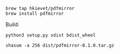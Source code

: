 ```
brew tap hkievet/pdfmirror
brew install pdfmirror
```

Build:

```
python3 setup.py sdist bdist_wheel

shasum -a 256 dist/pdfmirror-0.1.0.tar.gz
```
